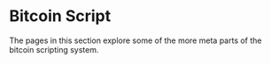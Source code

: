 # Bitcoin Script
The pages in this section explore some of the more meta parts of the bitcoin scripting system.
